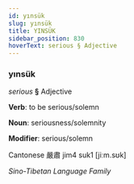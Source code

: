 ```yaml
---
id: yınsük
slug: yınsük
title: YINSÜK
sidebar_position: 830
hoverText: serious § Adjective
---
```


### yınsük

*serious* **§** Adjective

**Verb**: to be serious/solemn

**Noun**: seriousness/solemnity

**Modifier**: serious/solemn

Cantonese 嚴肅 jim4 suk1 [jiːm.sʊk]

*Sino-Tibetan Language Family*